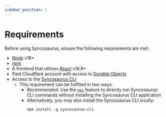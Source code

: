 ```yaml
---
sidebar_position: 1
---
```


# Requirements

Before using Syncosaurus, ensure the following requirements are met:

- [Node](https://nodejs.org/en) v18+
- [npm](https://www.npmjs.com/)
- A frontend that utilizes [React](https://react.dev/) v16.8+
- Paid Cloudflare account with access to [Durable Objects](https://developers.cloudflare.com/durable-objects/)
- Access to the [Syncosaurus CLI](https://github.com/syncosaurus/syncosaurus-cli)
  - This requirement can be fulfilled in two ways:
    - *Recommended*: Use the [`npx`](https://www.npmjs.com/package/npx) feature to directly run Syncosaurus CLI commands without installing the Syncosaurus CLI application
    - Alternatively, you may also install the Syncosaurus CLI locally:
      ```shell
      npm install -g syncosaurus-cli
      ```
